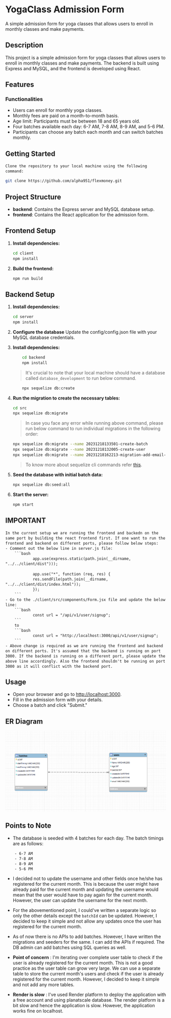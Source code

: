 # YogaClass Admission Form

A simple admission form for yoga classes that allows users to enroll in monthly classes and make payments.

## Description

This project is a simple admission form for yoga classes that allows users to enroll in monthly classes and make payments. The backend is built using Express and MySQL, and the frontend is developed using React.

## Features

### Functionalities

- Users can enroll for monthly yoga classes.
- Monthly fees are paid on a month-to-month basis.
- Age limit: Participants must be between 18 and 65 years old.
- Four batches available each day: 6-7 AM, 7-8 AM, 8-9 AM, and 5-6 PM.
- Participants can choose any batch each month and can switch batches monthly.

## Getting Started

    Clone the repository to your local machine using the following command:
    
```bash
git clone https://github.com/alpha951/flexmoney.git
```

## Project Structure

- **backend**: Contains the Express server and MySQL database setup.
- **frontend**: Contains the React application for the admission form.

## Frontend Setup

1. **Install dependencies:**

    ```bash
    cd client
    npm install
    ```

2. **Build the frontend:**

    ```bash
    npm run build
    ```

## Backend Setup

1. **Install dependencies:**

    ```bash
    cd server
    npm install
    ```

2. **Configure the database**
    Update the config/config.json file with your MySQL database credentials.

3. **Install dependencies:**

    ```bash
        cd backend
        npm install
    ```

    > It's crucial to note that your local machine should have a database called `database_development` to run below command.
    ```bash
        npx sequelize db:create
    ```

4. **Run the migration to create the necessary tables:**

    ```bash
    cd src
    npx sequelize db:migrate
    ```

    > In case you face any error while running above command, please run below command to run individual migrations in the following order:
    ```bash
    npx sequelize db:migrate --name 20231218133501-create-batch
    npx sequelize db:migrate --name 20231218132005-create-user
    npx sequelize db:migrate --name 20231218162213-migration-add-email-user
    ```

    > To know more about sequelize cli commands refer [this](https://github.com/sequelize/cli?tab=readme-ov-file#usage).

5. **Seed the database with initial batch data:**

    ```bash
    npx sequelize db:seed:all
    ```

6. **Start the server:**

    ```bash
    npm start
    ```

## IMPORTANT
    In the current setup we are running the frontend and backedn on the same port by building the react frontend first. If one want to run the frontend and backend on different ports, please follow below steps:
    - Comment out the below line in server.js file:
        ```bash
                app.use(express.static(path.join(__dirname, "../../client/dist")));

                app.use("*", function (req, res) {
                res.sendFile(path.join(__dirname, "../../client/dist/index.html"));
                });
        ```
    - Go to the ./client/src/components/Form.jsx file and update the below line:
        ```bash
                const url = "/api/v1/user/signup";
        ```
        to
        ```bash
                const url = "http://localhost:3000/api/v1/user/signup";
        ```
    - Above change is required as we are running the frontend and backend on different ports. It's assumed that the backend is running on port 3000. If the backend is running on a different port, please update the above line accordingly. Also the frontend shouldn't be running on port 3000 as it will conflict with the backend port.
## Usage

- Open your browser and go to <http://localhost:3000>.
- Fill in the admission form with your details.
- Choose a batch and click "Submit."

## ER Diagram

![Alt text](ER-diagram.png)

## Points to Note

- The database is seeded with 4 batches for each day. The batch timings are as follows:

```
    - 6-7 AM
    - 7-8 AM
    - 8-9 AM
    - 5-6 PM
```

- I decided not to update the username and other fields once he/she has registered for the current month. This is because the user might have already paid for the current month and updating the username would mean that the user would have to pay again for the current month. However, the user can update the username for the next month.

- For the abovementioned point, I could've written a separate logic so only the other details except the `batchId` can be updated. However, I decided to keep it simple and not allow any updates once the user has registered for the current month.

- As of now there is no APIs to add batches. However, I have written the migrations and seeders for the same. I can add the APIs if required. The DB admin can add batches using SQL queries as well.

- **Point of concern** : I'm iterating over complete user table to check if the user is already registered for the current month. This is not a good practice as the user table can grow very large. We can use a separate table to store the current month's users and check if the user is already registered for the current month. However, I decided to keep it simple and not add any more tables.

- **Render is slow** : I've used Render platform to deploy the application with a free account and using planatscale database. The render platform is a bit slow and hence the application is slow. However, the application works fine on localhost.

